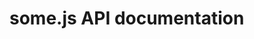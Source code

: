 # some.js API documentation

<!-- div class="toc-container" -->

<!-- /div -->

<!-- div class="doc-container" -->

<!-- /div -->

 [1]: # "Jump back to the TOC."
